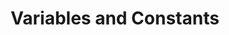 ---
layout: default
title: Variables and Constants
nav_order: 3
has_children: true
permalink: /variables-and-constants
---